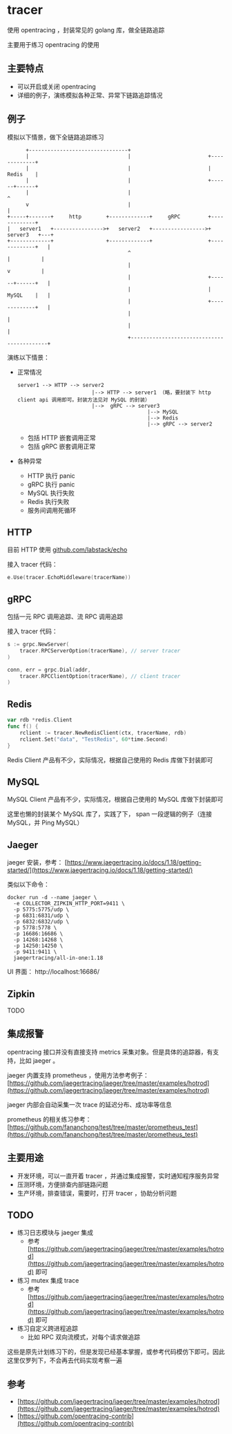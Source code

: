 # tracer

使用 opentracing ，封装常见的 golang 库，做全链路追踪

主要用于练习 opentracing 的使用

## 主要特点

- 可以开启或关闭 opentracing
- 详细的例子，演练模拟各种正常、异常下链路追踪情况

## 例子

模拟以下情景，做下全链路追踪练习

```
      +--------------------------------+
      |                                |                         +-------------+
      |                                |                         |    Redis    |
      |                                |                         +------+------+
      |                                |                                ^
      v                                |                                |
+-----+-------+     http        +-------------+     gRPC         +-------------+
|   server1   +---------------->+   server2   +----------------->+   server3   +---+
+-------------+                 +-------------+                  +-------------+   |
                                       ^                                |          |
                                       |                                v          |
                                       |                         +------+------+   |
                                       |                         |    MySQL    |   |
                                       |                         +-------------+   |
                                       |                                           |
                                       |                                           |
                                       +-------------------------------------------+
```

演练以下情景：
- 正常情况
  ```
  server1 --> HTTP --> server2
                          |--> HTTP --> server1 （略，要封装下 http client api 调用即可。封装方法见对 MySQL 的封装）
                          |-->  gRPC --> server3
                                            |--> MySQL
                                            |--> Redis
                                            |--> gRPC --> server2
  ```
  - 包括 HTTP 嵌套调用正常
  - 包括 gRPC 嵌套调用正常

- 各种异常
  - HTTP 执行 panic
  - gRPC 执行 panic
  - MySQL 执行失败
  - Redis 执行失败
  - 服务间调用死循环


## HTTP

目前 HTTP 使用 [github.com/labstack/echo](github.com/labstack/echo)

接入 tracer 代码：

```go
e.Use(tracer.EchoMiddleware(tracerName))
```

## gRPC

包括一元 RPC 调用追踪、流 RPC 调用追踪

接入 tracer 代码：

```go
s := grpc.NewServer(
	tracer.RPCServerOption(tracerName), // server tracer
)
```

```go
conn, err = grpc.Dial(addr,
	tracer.RPCClientOption(tracerName), // client tracer
)
```

## Redis

```go
var rdb *redis.Client
func f() {
	rclient := tracer.NewRedisClient(ctx, tracerName, rdb)
	rclient.Set("data", "TestRedis", 60*time.Second)
}
```

Redis Client 产品有不少，实际情况，根据自己使用的 Redis 库做下封装即可

## MySQL

MySQL Client 产品有不少，实际情况，根据自己使用的 MySQL 库做下封装即可

这里也懒的封装某个 MySQL 库了，实践了下， span 一段逻辑的例子（连接 MySQL，并 Ping MySQL）

## Jaeger

jaeger 安装，参考： [https://www.jaegertracing.io/docs/1.18/getting-started/](https://www.jaegertracing.io/docs/1.18/getting-started/)

类似以下命令：

```vim
docker run -d --name jaeger \
  -e COLLECTOR_ZIPKIN_HTTP_PORT=9411 \
  -p 5775:5775/udp \
  -p 6831:6831/udp \
  -p 6832:6832/udp \
  -p 5778:5778 \
  -p 16686:16686 \
  -p 14268:14268 \
  -p 14250:14250 \
  -p 9411:9411 \
  jaegertracing/all-in-one:1.18
```

UI 界面： http://localhost:16686/

## Zipkin

TODO


## 集成报警

opentracing 接口并没有直接支持 metrics 采集对象。但是具体的追踪器，有支持，比如 jaeger 。

jaeger 内置支持 prometheus ，使用方法参考例子：[https://github.com/jaegertracing/jaeger/tree/master/examples/hotrod](https://github.com/jaegertracing/jaeger/tree/master/examples/hotrod)

jaeger 内部会自动采集一次 trace 的延迟分布、成功率等信息

prometheus 的相关练习参考： [https://github.com/fananchong/test/tree/master/prometheus_test](https://github.com/fananchong/test/tree/master/prometheus_test)


## 主要用途

- 开发环境，可以一直开着 tracer ，并通过集成报警，实时通知程序服务异常
- 压测环境，方便排查内部链路问题
- 生产环境，排查错误，需要时，打开 tracer ，协助分析问题


## TODO

- 练习日志模块与 jaeger 集成
  - 参考 [https://github.com/jaegertracing/jaeger/tree/master/examples/hotrod](https://github.com/jaegertracing/jaeger/tree/master/examples/hotrod) 即可
- 练习 mutex 集成 trace
  - 参考 [https://github.com/jaegertracing/jaeger/tree/master/examples/hotrod](https://github.com/jaegertracing/jaeger/tree/master/examples/hotrod) 即可
- 练习自定义跨进程追踪
  - 比如 RPC 双向流模式，对每个请求做追踪

这些是原先计划练习下的，但是发现已经基本掌握，或参考代码模仿下即可。因此这里仅罗列下，不会再去代码实现考察一遍


## 参考

- [https://github.com/jaegertracing/jaeger/tree/master/examples/hotrod](https://github.com/jaegertracing/jaeger/tree/master/examples/hotrod)
- [https://github.com/opentracing-contrib](https://github.com/opentracing-contrib)
